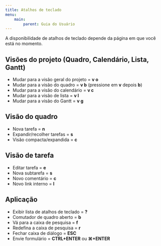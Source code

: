 ```yaml
---
title: Atalhos de teclado
menu:
    main:
        parent: Guia do Usuário
---
```


A disponibilidade de atalhos de teclado depende da página em que você
está no momento.

Visões do projeto (Quadro, Calendário, Lista, Gantt)
----------------------------------------------------

-   Mudar para a visão geral do projeto = **v o**
-   Mudar para a visão do quadro = **v b** (pressione em **v** depois
    **b**)
-   Mudar para a visão do calendário = **v c**
-   Mudar para a visão de lista = **v l**
-   Mudar para a visão do Gantt = **v g**

Visão do quadro
---------------

-   Nova tarefa = **n**
-   Expandir/recolher tarefas = **s**
-   Visão compacta/expandida = **c**

Visão de tarefa
---------------

-   Editar tarefa = **e**
-   Nova subtarefa = **s**
-   Novo comentário = **c**
-   Novo link interno = **l**

Aplicação
---------

-   Exibir lista de atalhos de teclado = **?**
-   Comutador de quadro aberto = **b**
-   Vá para a caixa de pesquisa = **f**
-   Redefina a caixa de pesquisa = **r**
-   Fechar caixa de diálogo = **ESC**
-   Envie formulário = **CTRL+ENTER** ou **⌘+ENTER**
